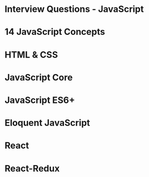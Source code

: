# Interview Questions - JavaScript
# 14 JavaScript Concepts
# HTML & CSS
# JavaScript Core
# JavaScript ES6+
# Eloquent JavaScript
# React
# React-Redux